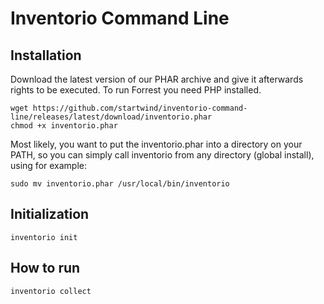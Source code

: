 # Inventorio Command Line

## Installation

Download the latest version of our PHAR archive and give it afterwards rights to be executed. To run Forrest you need
PHP installed.

```shell
wget https://github.com/startwind/inventorio-command-line/releases/latest/download/inventorio.phar
chmod +x inventorio.phar
```

Most likely, you want to put the inventorio.phar into a directory on your PATH, so you can simply call inventorio from
any directory (global install), using for example:

```shell
sudo mv inventorio.phar /usr/local/bin/inventorio
```

## Initialization

```shell
inventorio init 
```

## How to run

```shell
inventorio collect 
```
